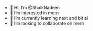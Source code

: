 - 👋 Hi, I’m @ShaikNadeen
- 👀 I’m interested in mern
- 🌱 I’m currently learning next and bit ai
- 💞️ I’m looking to collaborate on mern


<!---
ShaikNadeen/ShaikNadeen is a ✨ special ✨ repository because its `README.md` (this file) appears on your GitHub profile.
You can click the Preview link to take a look at your changes.
--->
